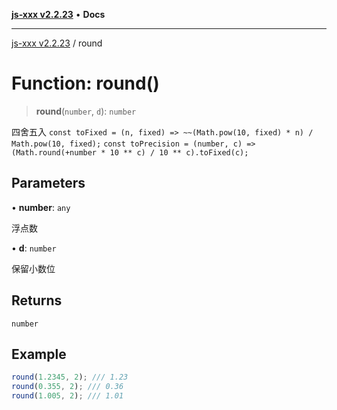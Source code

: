 [**js-xxx v2.2.23**](../README.md) • **Docs**

***

[js-xxx v2.2.23](../README.md) / round

# Function: round()

> **round**(`number`, `d`): `number`

四舍五入
`const toFixed = (n, fixed) => ~~(Math.pow(10, fixed) * n) / Math.pow(10, fixed);`
`const toPrecision = (number, c) => (Math.round(+number * 10 ** c) / 10 ** c).toFixed(c);`

## Parameters

• **number**: `any`

浮点数

• **d**: `number`

保留小数位

## Returns

`number`

## Example

```ts
round(1.2345, 2); /// 1.23
round(0.355, 2); /// 0.36
round(1.005, 2); /// 1.01
```
